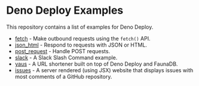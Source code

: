 # Deno Deploy Examples

This repository contains a list of examples for Deno Deploy.

- [fetch](fetch) - Make outbound requests using the `fetch()` API.
- [json_html](json_html) - Respond to requests with JSON or HTML.
- [post_request](post_request) - Handle POST requests.
- [slack](slack) - A Slack Slash Command example.
- [yaus](yaus) - A URL shortener built on top of Deno Deploy and FaunaDB.
- [issues](issues) - A server rendered (using JSX) website that displays issues
  with most comments of a GitHub repository.
